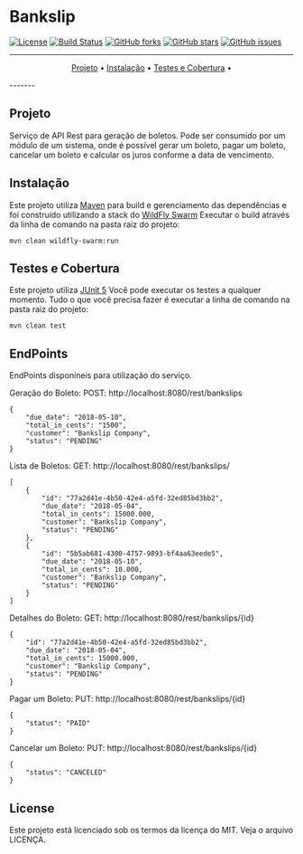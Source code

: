 # Bankslip

[![License](http://img.shields.io/badge/license-MIT-green.svg?style=flat)](https://github.com/vandersozc/Bankslip/blob/master/LICENSE)
[![Build Status](https://img.shields.io/travis/vandersozc/Bankslip/master.svg?style=flat)](https://travis-ci.org/vandersozc/Bankslip)
[![GitHub forks](https://img.shields.io/github/forks/vandersozc/Bankslip.svg)](https://github.com/vandersozc/Bankslip/network)
[![GitHub stars](https://img.shields.io/github/stars/vandersozc/Bankslip.svg)](https://github.com/vandersozc/Bankslip/stargazers)
[![GitHub issues](https://img.shields.io/github/issues/vandersozc/Bankslip.svg)](https://github.com/vandersozc/Bankslip/issues)

-------
<p align="center">
    <a href="#projeto">Projeto</a> &bull;
    <a href="#instalacao">Instalação</a> &bull;
    <a href="#tests">Testes e Cobertura</a> &bull;
</p>
-------

## Projeto

Serviço de API Rest para geração de boletos. Pode ser consumido por um módulo de um sistema, onde é possível gerar um boleto, pagar um boleto, cancelar um boleto e calcular os juros conforme a data de vencimento.


## Instalação

Este projeto utiliza [Maven](https://maven.apache.org/) para build e gerenciamento das dependências e foi construído utilizando a stack do [WildFly Swarm](http://wildfly-swarm.io/)
Executar o build através da linha de comando na pasta raiz do projeto:
```
mvn clean wildfly-swarm:run
```

## Testes e Cobertura

Este projeto utiliza [JUnit 5](https://junit.org/junit5/)
Você pode executar os testes a qualquer momento. Tudo o que você precisa fazer é executar a linha de comando na pasta raiz do projeto:
```
mvn clean test
```

## EndPoints

EndPoints disponíneis para utilização do serviço.

Geração do Boleto:
POST: http://localhost:8080/rest/bankslips
```
{
	"due_date": "2018-05-10",
	"total_in_cents": "1500",
	"customer": "Bankslip Company",
	"status": "PENDING"
}
```

Lista de Boletos:
GET: http://localhost:8080/rest/bankslips/
```
[
	{
		"id": "77a2d41e-4b50-42e4-a5fd-32ed85bd3bb2",
		"due_date": "2018-05-04",
		"total_in_cents": 15000.000,
		"customer": "Bankslip Company",
		"status": "PENDING"
	},
	{
		"id": "5b5ab681-4300-4757-9893-bf4aa63eede5",
		"due_date": "2018-05-10",
		"total_in_cents": 10.000,
		"customer": "Bankslip Company",
		"status": "PENDING"
	}
]
```

Detalhes do Boleto:
GET: http://localhost:8080/rest/bankslips/{id}
```
{
    "id": "77a2d41e-4b50-42e4-a5fd-32ed85bd3bb2",
    "due_date": "2018-05-04",
    "total_in_cents": 15000.000,
    "customer": "Bankslip Company",
    "status": "PENDING"
}
```

Pagar um Boleto:
PUT: http://localhost:8080/rest/bankslips/{id}
```
{
    "status": "PAID"
}
```

Cancelar um Boleto:
PUT: http://localhost:8080/rest/bankslips/{id}
```
{
    "status": "CANCELED"
}
```

## License
Este projeto está licenciado sob os termos da licença do MIT. Veja o arquivo LICENÇA.